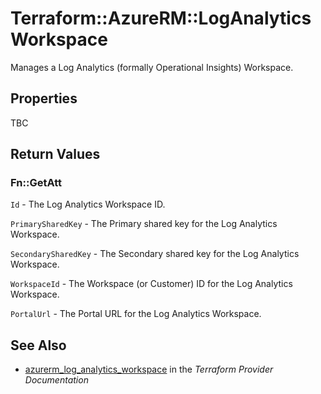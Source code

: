 # Terraform::AzureRM::LogAnalyticsWorkspace

Manages a Log Analytics (formally Operational Insights) Workspace.

## Properties

TBC

## Return Values

### Fn::GetAtt

`Id` - The Log Analytics Workspace ID.

`PrimarySharedKey` - The Primary shared key for the Log Analytics Workspace.

`SecondarySharedKey` - The Secondary shared key for the Log Analytics Workspace.

`WorkspaceId` - The Workspace (or Customer) ID for the Log Analytics Workspace.

`PortalUrl` - The Portal URL for the Log Analytics Workspace.

## See Also

* [azurerm_log_analytics_workspace](https://www.terraform.io/docs/providers/azurerm/r/log_analytics_workspace.html) in the _Terraform Provider Documentation_
